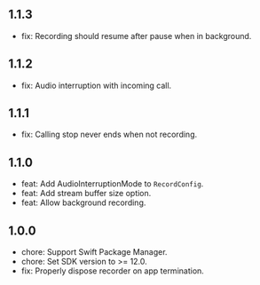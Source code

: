 ## 1.1.3
* fix: Recording should resume after pause when in background.

## 1.1.2
* fix: Audio interruption with incoming call.

## 1.1.1
* fix: Calling stop never ends when not recording.

## 1.1.0
* feat: Add AudioInterruptionMode to `RecordConfig`.
* feat: Add stream buffer size option.
* feat: Allow background recording.

## 1.0.0
* chore: Support Swift Package Manager.
* chore: Set SDK version to >= 12.0.
* fix: Properly dispose recorder on app termination.